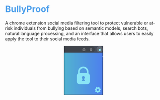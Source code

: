 <h1 style="color: rgb(77, 159, 235)">BullyProof</h1>
<p>
A chrome extension social media filtering tool to protect vulnerable or at-risk individuals from bullying based on semantic models, search bots, natural language processing, and an interface that allows users to easily apply the tool to their social media feeds.
</p>
<p align="center">
<img style="width: 25%; height: 25%;" src="chrome_store_photos/user_interface.png"></img>
</p>
